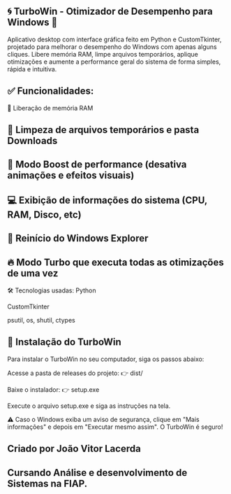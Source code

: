 ## 🌀 TurboWin - Otimizador de Desempenho para Windows 🚀
Aplicativo desktop com interface gráfica feito em Python e CustomTkinter, projetado para melhorar o desempenho do Windows com apenas alguns cliques. Libere memória RAM, limpe arquivos temporários, aplique otimizações e aumente a performance geral do sistema de forma simples, rápida e intuitiva.

## ✅ Funcionalidades:
🧠 Liberação de memória RAM

## 🧹 Limpeza de arquivos temporários e pasta Downloads

## 🚀 Modo Boost de performance (desativa animações e efeitos visuais)

## 💻 Exibição de informações do sistema (CPU, RAM, Disco, etc)

## 🔄 Reinício do Windows Explorer

## 🔥 Modo Turbo que executa todas as otimizações de uma vez

🛠️ Tecnologias usadas:
Python

CustomTkinter

psutil, os, shutil, ctypes

## 🚀 Instalação do TurboWin
Para instalar o TurboWin no seu computador, siga os passos abaixo:

Acesse a pasta de releases do projeto: 👉 dist/

Baixe o instalador: 👉 setup.exe

Execute o arquivo setup.exe e siga as instruções na tela.

⚠️ Caso o Windows exiba um aviso de segurança, clique em "Mais informações" e depois em "Executar mesmo assim". O TurboWin é seguro!

## Criado por João Vitor Lacerda 
## Cursando Análise e desenvolvimento de Sistemas na FIAP.
